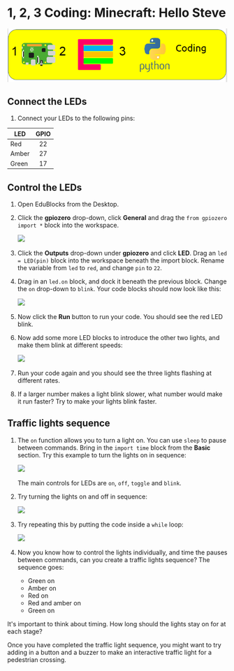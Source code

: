 # 1, 2, 3 Coding: Minecraft: Hello Steve
![](123cc2.png)

## Connect the LEDs

1. Connect your LEDs to the following pins:

| LED       | GPIO  |
| --------- | :------: |
| Red       | 22       |
| Amber     | 27       |
| Green     | 17       |

## Control the LEDs

1. Open EduBlocks from the Desktop.

1. Click the **gpiozero** drop-down, click **General** and drag the `from gpiozero import *` block into the workspace.

    ![](images/edublocks1.png)

1. Click the **Outputs** drop-down under **gpiozero** and click **LED**. Drag an `led = LED(pin)` block into the workspace beneath the import block. Rename the variable from `led` to `red`, and change `pin` to `22`.

1. Drag in an `led.on` block, and dock it beneath the previous block. Change the `on` drop-down to `blink`. Your code blocks should now look like this:

    ![](images/edublocks2.png)

1. Now click the **Run** button to run your code. You should see the red LED blink.

1. Now add some more LED blocks to introduce the other two lights, and make them blink at different speeds:

    ![](images/edublocks3.png)

1. Run your code again and you should see the three lights flashing at different rates.

1. If a larger number makes a light blink slower, what number would make it run faster? Try to make your lights blink faster.

## Traffic lights sequence

1. The `on` function allows you to turn a light on. You can use `sleep` to pause between commands. Bring in the `import time` block from the **Basic** section. Try this example to turn the lights on in sequence:

    ![](images/edublocks4.png)

    The main controls for LEDs are `on`, `off`, `toggle` and `blink`.

1. Try turning the lights on and off in sequence:

    ![](images/edublocks5.png)

1. Try repeating this by putting the code inside a `while` loop:

    ![](images/edublocks6.png)

1. Now you know how to control the lights individually, and time the pauses between commands, can you create a traffic lights sequence? The sequence goes:

    - Green on
    - Amber on
    - Red on
    - Red and amber on
    - Green on

It's important to think about timing. How long should the lights stay on for at each stage?

Once you have completed the traffic light sequence, you might want to try adding in a button and a buzzer to make an interactive traffic light for a pedestrian crossing.
